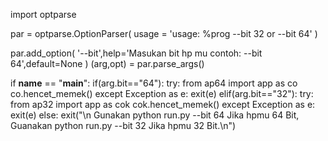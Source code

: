 import optparse

par = optparse.OptionParser(
    usage = 'usage: %prog --bit 32 or --bit 64'
)

par.add_option(
    '--bit',help='Masukan bit hp mu contoh: --bit 64',default=None
)
(arg,opt) = par.parse_args()

if __name__ == "__main__":
	if(arg.bit=="64"):
		try:
			from ap64 import app as co
			co.hencet_memek()
		except Exception as e:
			exit(e)
	elif(arg.bit=="32"):
		try:
			from ap32 import app as cok
			cok.hencet_memek()
		except Exception as e:
			exit(e)
	else:
		exit("\n Gunakan python run.py --bit 64 Jika hpmu 64 Bit, Guanakan python run.py --bit 32 Jika hpmu 32 Bit.\n")
